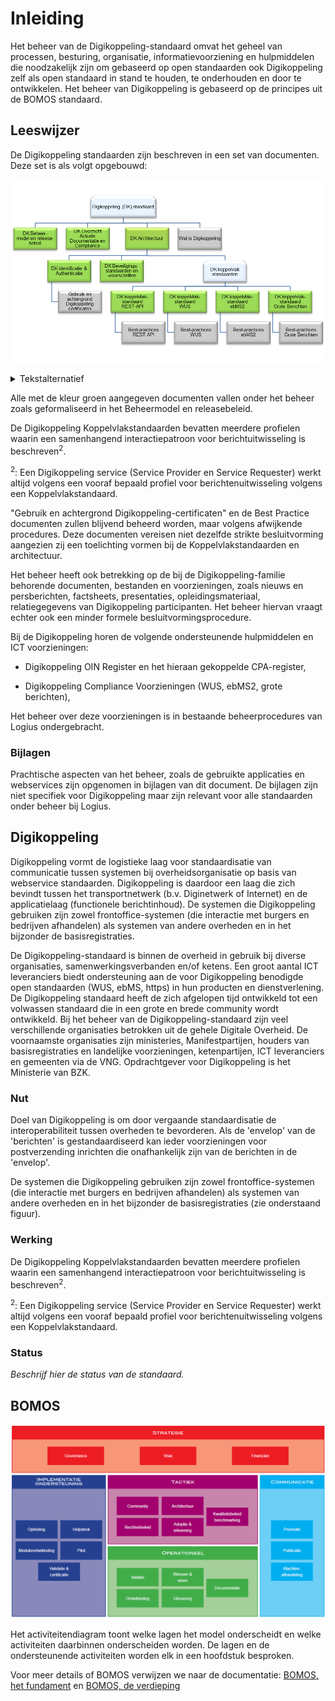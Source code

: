 # Inleiding

Het beheer van de Digikoppeling-standaard omvat het geheel van
processen, besturing, organisatie, informatievoorziening en
hulpmiddelen die noodzakelijk zijn om gebaseerd op open standaarden
ook Digikoppeling zelf als open standaard in stand te houden, te
onderhouden en door te ontwikkelen. Het beheer van Digikoppeling is
gebaseerd op de principes uit de BOMOS standaard.

## Leeswijzer

De Digikoppeling standaarden zijn beschreven in een set van documenten.
Deze set is als volgt opgebouwd:

![Opbouw documentatie Digikoppeling](images/DK_Specificatie_structuur.png)

<details>
    <summary>Tekstalternatief</summary>
<ul>
	<li>Digikoppeling Standaard
		<ul>
			<li> <a href="https://publicatie.centrumvoorstandaarden.nl/dk/beheer/">DK Beheermodel en releasebeleid</a>* </li>
			<li> <a href="https://publicatie.centrumvoorstandaarden.nl/dk/actueel/">DK Overzicht Actuele Documentatie en Compliance</a>* </li>
			<li> <a href="https://publicatie.centrumvoorstandaarden.nl/dk/architectuur">DK Architectuur</a>*
				<ul>
					<li> <a href="https://publicatie.centrumvoorstandaarden.nl/dk/idauth/">DK Identificatie en Authenticatie</a>*
						<ul>
							<li><i> <a href="https://publicatie.centrumvoorstandaarden.nl/dk/gbachtcert/">Digikoppeling Gebruik en Achtergronden Certificaten</a></i>† </li>
						</ul>
					</li>
					<li> <a href="https://publicatie.centrumvoorstandaarden.nl/dk/beveilig/">DK Beveiligingsstandaarden en voorschriften</a>* </li>
					<li>Koppelvlakstandaarden
						<ul>
							<li> <a href="https://publicatie.centrumvoorstandaarden.nl/dk/wus/">DK Koppelvlakstandaard WUS</a>*
								<ul>
									<li><i><a href="https://publicatie.centrumvoorstandaarden.nl/dk/bpwus">Best-practice WUS</a></i>† </li>
								</ul>
							</li>
							<li> <a href="https://publicatie.centrumvoorstandaarden.nl/dk/ebms/">DK Koppelvlakstandaard ebMS2</a>*
								<ul>
									<li> <i><a href="https://publicatie.centrumvoorstandaarden.nl/dk/bpebms">Best-practice ebMS2</a></i>† </li>
								</ul>
							</li>
							<li> <a href="https://publicatie.centrumvoorstandaarden.nl/dk/restapi/">DK Koppelvlakstandaard REST API</a>*
							</li>
							<li> <a href="https://publicatie.centrumvoorstandaarden.nl/dk/gb/">DK Koppelvlakstandaard Grote Berichten</a>*
								<ul>
									<li> <i><a href="https://publicatie.centrumvoorstandaarden.nl/dk/bpgb">Best-practice Grote Berichten</a></i>†</li>
								</ul>
							</li>
						</ul>
					</li>
				</ul>
			</li>
			<li>
    <i><a href="https://publicatie.centrumvoorstandaarden.nl/dk/watisdk/">Wat is Digikoppeling</a></i>†
  </li>
		</ul>
	</li>
</ul>
<p>* Normatief document</p>
<p>† Ondersteunend document</p>
</details>

Alle met de kleur groen aangegeven documenten vallen onder het beheer
zoals geformaliseerd in het Beheermodel en releasebeleid.

De Digikoppeling Koppelvlakstandaarden bevatten meerdere profielen
waarin een samenhangend interactiepatroon voor berichtuitwisseling is
beschreven<sup>2</sup>.

<sup>2</sup>: Een Digikoppeling service (Service Provider en Service
Requester) werkt altijd volgens een vooraf bepaald profiel voor
berichtenuitwisseling volgens een Koppelvlakstandaard.

"Gebruik en achtergrond Digikoppeling-certificaten" en de Best
Practice documenten zullen blijvend beheerd worden, maar volgens
afwijkende procedures. Deze documenten vereisen niet dezelfde strikte
besluitvorming aangezien zij een toelichting vormen bij de
Koppelvlakstandaarden en architectuur.

Het beheer heeft ook betrekking op de bij de Digikoppeling-familie
behorende documenten, bestanden en voorzieningen, zoals nieuws en
persberichten, factsheets, presentaties, opleidingsmateriaal,
relatiegegevens van Digikoppeling participanten. Het beheer hiervan
vraagt echter ook een minder formele besluitvormingsprocedure.

Bij de Digikoppeling horen de volgende ondersteunende hulpmiddelen en
ICT voorzieningen:

- Digikoppeling OIN Register en het hieraan gekoppelde CPA-register,

- Digikoppeling Compliance Voorzieningen (WUS, ebMS2, grote berichten),

Het beheer over deze voorzieningen is in bestaande beheerprocedures
van Logius ondergebracht.

### Bijlagen

Prachtische aspecten van het beheer, zoals de gebruikte applicaties
en webservices zijn opgenomen in bijlagen van dit document.
De bijlagen zijn niet specifiek voor Digikoppeling maar zijn relevant
voor alle standaarden onder beheer bij Logius.

## Digikoppeling

Digikoppeling vormt de logistieke laag voor standaardisatie van
communicatie tussen systemen bij overheidsorganisatie op basis van
webservice standaarden. Digikoppeling is daardoor een laag die zich
bevindt tussen het transportnetwerk (b.v. Diginetwerk of Internet)
en de applicatielaag (functionele berichtinhoud). De systemen die
Digikoppeling gebruiken zijn zowel frontoffice-systemen
(die interactie met burgers en bedrijven afhandelen) als systemen
van andere overheden en in het bijzonder de basisregistraties.

De Digikoppeling-standaard is binnen de overheid in gebruik bij
diverse organisaties, samenwerkingsverbanden en/of ketens.
Een groot aantal ICT leveranciers biedt ondersteuning aan de voor
Digikoppeling benodigde open standaarden (WUS, ebMS, https)
in hun producten en dienstverlening. De Digikoppeling standaard
heeft de zich afgelopen tijd ontwikkeld tot een volwassen standaard
die in een grote en brede community wordt ontwikkeld. Bij het
beheer van de Digikoppeling-standaard zijn veel verschillende
organisaties betrokken uit de gehele Digitale Overheid.
De voornaamste organisaties zijn ministeries, Manifestpartijen,
houders van basisregistraties en landelijke voorzieningen,
ketenpartijen, ICT leveranciers en gemeenten via de VNG.
Opdrachtgever voor Digikoppeling is het Ministerie van BZK.

### Nut

Doel van Digikoppeling is om door vergaande standaardisatie de
interoperabiliteit tussen overheden te bevorderen.
Als de 'envelop' van de 'berichten' is gestandaardiseerd kan
ieder voorzieningen  voor postverzending inrichten die
onafhankelijk zijn van de berichten in de 'envelop'.

De systemen die Digikoppeling gebruiken zijn zowel
frontoffice-systemen (die interactie met burgers en bedrijven
  afhandelen) als systemen van andere overheden en in het
bijzonder de basisregistraties (zie onderstaand figuur).

### Werking

De Digikoppeling Koppelvlakstandaarden bevatten meerdere profielen
waarin een samenhangend interactiepatroon voor berichtuitwisseling is
beschreven<sup>2</sup>.

<sup>2</sup>: Een Digikoppeling service (Service Provider en Service
Requester) werkt altijd volgens een vooraf bepaald profiel voor
berichtenuitwisseling volgens een Koppelvlakstandaard.

### Status

_Beschrijf hier de status van de standaard._

## BOMOS

![BOMOS activiteitendiagram](images/bomos_activiteiten.png)

Het activiteitendiagram toont welke lagen het model onderscheidt en welke activiteiten daarbinnen onderscheiden worden. De lagen en de ondersteunende
activiteiten worden elk in een hoofdstuk besproken.

Voor meer details of BOMOS verwijzen we naar de documentatie: [BOMOS, het fundament](https://gitdocumentatie.logius.nl/publicatie/bomos/fundament/) en [BOMOS, de verdieping](https://gitdocumentatie.logius.nl/publicatie/bomos/verdieping/)
